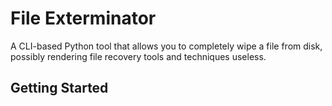 # File Exterminator
A CLI-based Python tool that allows you to completely wipe a file from disk, possibly rendering file recovery tools and techniques useless.

## Getting Started
